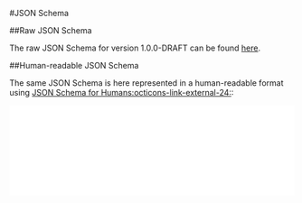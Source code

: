#JSON Schema

##Raw JSON Schema

The raw JSON Schema for version 1.0.0-DRAFT can be found [here](https://dpds.opendatamesh.org/resources/schemas/1.0.0-DRAFT.json).

##Human-readable JSON Schema

The same JSON Schema is here represented in a human-readable format using <a href="https://coveooss.github.io/json-schema-for-humans" target="_blank">JSON Schema for Humans:octicons-link-external-24:</a>:

<div style="background-color: white;padding: 1%;">
  <iframe width=100% onload="this.style.height=(this.contentWindow.document.body.scrollHeight+20)+'px';" frameBorder="0" src="../html/1.0.0-DRAFT.html"></iframe>
</div>